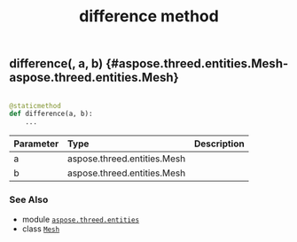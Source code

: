 ﻿---
title: difference method
second_title: Aspose.3D for Python via .NET API References
description: 
type: docs
weight: 60
url: /python-net/aspose.threed.entities/mesh/difference/
is_root: false
---

## difference(, a, b) {#aspose.threed.entities.Mesh-aspose.threed.entities.Mesh}





```python

@staticmethod
def difference(a, b):
    ...
```


| Parameter | Type | Description |
| :- | :- | :- |
| a | aspose.threed.entities.Mesh |  |
| b | aspose.threed.entities.Mesh |  |



### See Also
* module [`aspose.threed.entities`](../../)
* class [`Mesh`](/3d/python-net/aspose.threed.entities/mesh)
